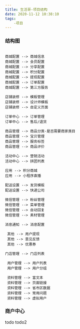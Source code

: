 ```yaml
---
title: 生活哥-项目结构
date: 2020-11-12 10:38:10
tags: 
    -项目 
---
```


### 结构图 

```mermaid graph LR

商城配置 --> 商城信息
商城配置 --> 会员配置
商城配置 --> 分享配置
商城配置 --> 积分配置
商城配置 --> 提现配置
商城配置 --> 订单配置
商城配置 --> 第三方服务 
```
```mermaid graph LR
店铺装修 --> 模板管理
店铺装修 --> 设计师模板
店铺装修 --> 自定义页面
```
```mermaid graph LR
订单中心 --> 订单管理
订单中心 --> 售后/退货
```
```mermaid graph LR
商品管理 --> 商品分类-是否需要商家类目
商品管理 --> 宝贝管理
商品管理 --> 服务标签
商品管理 --> 商品评价
```
```mermaid graph LR
活动中心 --> 营销活动
活动中心 --> 拼团列表
```
```mermaid graph LR
应用 --> 积分商城
应用 --> 小程序直播
```

```mermaid graph LR
配送设置 --> 发货模板
配送设置 --> 快递公司
```

```mermaid graph LR
微信管理 --> 粉丝管理
微信管理 --> 菜单管理
微信管理 --> 自动回复
微信管理 --> 素材管理

```
```mermaid graph LR
消息通知 --> 消息配置
```

```mermaid graph LR
 其他 --> 用户提现
 其他 --> 意见反馈
 其他 --> 优惠券

```

```mermaid graph LR
门店管理 --> 门店列表
```

```mermaid graph LR
 用户管理 --> 用户列表
 用户管理 --> 用户分组
```

```mermaid graph LR
 资料管理 --> 富文本
 资料管理 --> 页面链接
 资料管理 --> 省市区数据
 资料管理 --> 常用问题
 资料管理 --> 虚拟用户

```

### 商户中心
todo
todo2